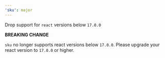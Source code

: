 ```yaml
---
'sku': major
---
```


Drop support for `react` versions below `17.0.0`

**BREAKING CHANGE**

`sku` no longer supports react versions below `17.0.0`. Please upgrade your react version to `17.0.0` or higher.
